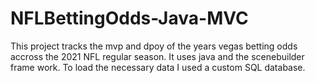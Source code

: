 # NFLBettingOdds-Java-MVC
This project tracks the mvp and dpoy of the years vegas betting odds
accross the 2021 NFL regular season. It uses java and the scenebuilder frame work.
To load the necessary data I used a custom SQL database.
